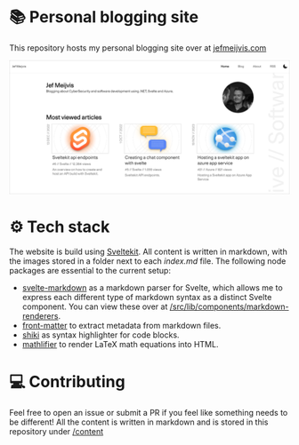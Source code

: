 # 📚 Personal blogging site
This repository hosts my personal blogging site over at [jefmeijvis.com](https://www.jefmeijvis.com)

![Homepage screenshot 22 June 2024](/docs/preview.png)
# ⚙️ Tech stack
The website is build using [Sveltekit](https://kit.svelte.dev/).
All content is written in markdown, with the images stored in a folder next to each *index.md* file. 
The following node packages are essential to the current setup:
- [svelte-markdown](https://www.npmjs.com/package/svelte-markdown) as a markdown parser for Svelte, which allows me to express each different type of markdown syntax as a distinct Svelte component. You can view these over at [/src/lib/components/markdown-renderers](https://github.com/jefmeijvis/www.jefmeijvis.com/tree/master/src/lib/components/markdown-renderers).
- [front-matter](https://www.npmjs.com/package/front-matter) to extract metadata from markdown files.
- [shiki](https://github.com/shikijs/shiki) as syntax highlighter for code blocks.
- [mathlifier](https://www.npmjs.com/package/mathlifier) to render LaTeX math equations into HTML. 

# 💻 Contributing
Feel free to open an issue or submit a PR if you feel like something needs to be different! 
All the content is written in markdown and is stored in this repository under [/content](https://github.com/jefmeijvis/www.jefmeijvis.com/tree/master/content)
